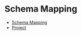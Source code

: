 # Schema Mapping

  * [Schema Mapping](/beta/schema_mapping/schema_mapping)
  * [Project](/beta/schema_mapping/project)
